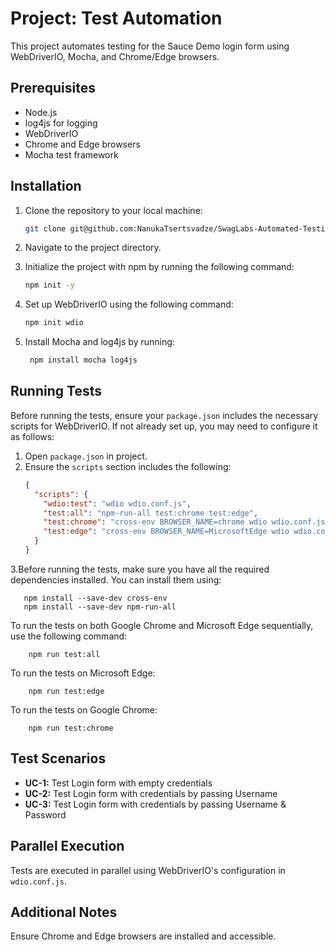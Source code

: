 # Project: Test Automation

This project automates testing for the Sauce Demo login form using WebDriverIO, Mocha, and Chrome/Edge browsers.

## Prerequisites

- Node.js
- log4js for logging
- WebDriverIO
- Chrome and Edge browsers
- Mocha test framework

## Installation

1. Clone the repository to your local machine:
   
   ```bash
   git clone git@github.com:NanukaTsertsvadze/SwagLabs-Automated-Testing.git
2. Navigate to the project directory.
3. Initialize the project with npm by running the following command:

   ```bash
   npm init -y
4. Set up WebDriverIO using the following command:

   ```bash
   npm init wdio

5. Install Mocha and log4js by running:

     ```bash
      npm install mocha log4js

## Running Tests

Before running the tests, ensure your `package.json` includes the necessary scripts for WebDriverIO. If not already set up, you may need to configure it as follows:

1. Open `package.json` in  project.
2. Ensure the `scripts` section includes the following:
   ```json
   {
     "scripts": {
       "wdio:test": "wdio wdio.conf.js",
       "test:all": "npm-run-all test:chrome test:edge",
       "test:chrome": "cross-env BROWSER_NAME=chrome wdio wdio.conf.js",
       "test:edge": "cross-env BROWSER_NAME=MicrosoftEdge wdio wdio.conf.js"
     }
   }
3.Before running the tests, make sure you have all the required dependencies installed. You can install them using:
  ```
     npm install --save-dev cross-env
     npm install --save-dev npm-run-all
  ```
To run the tests on both Google Chrome and Microsoft Edge sequentially, use the following command:


        npm run test:all
To run the tests on Microsoft Edge:

        npm run test:edge
        
To run the tests on Google Chrome:

        npm run test:chrome

## Test Scenarios

- **UC-1:** Test Login form with empty credentials
- **UC-2:** Test Login form with credentials by passing Username
- **UC-3:** Test Login form with credentials by passing Username & Password

## Parallel Execution

Tests are executed in parallel using WebDriverIO's configuration in `wdio.conf.js`.

## Additional Notes

Ensure Chrome and Edge browsers are installed and accessible.
